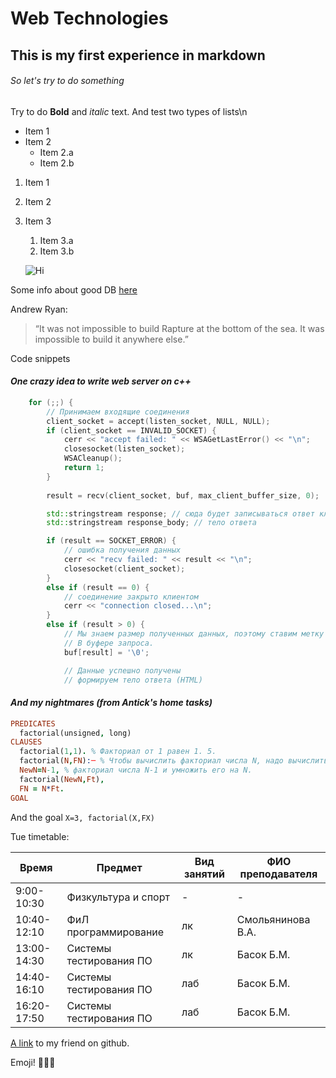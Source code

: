 # Web Technologies #
## This is my first experience in markdown ##
###### So let's try to do something ######

Try to do **Bold** and *italic* text.
And test two types of lists\n
* Item 1
* Item 2
  * Item 2.a
  * Item 2.b
  
1. Item 1
1. Item 2
1. Item 3
   1. Item 3.a
   1. Item 3.b


   ![Hi](https://vignette.wikia.nocookie.net/life-is-strange/images/1/1a/Fc%2C550x550%2Cwhite.jpg/revision/latest?cb=20170413133044&path-prefix=ru)

Some info about good DB 
[here](https://habrahabr.ru/post/254773/)

Andrew Ryan:

> “It was not impossible to build Rapture at the bottom of the sea. 
> It was impossible to build it anywhere else.” 

Code snippets
#### *One crazy idea to write web server on c++* ####
```c++
	for (;;) {
		// Принимаем входящие соединения
		client_socket = accept(listen_socket, NULL, NULL);
		if (client_socket == INVALID_SOCKET) {
			cerr << "accept failed: " << WSAGetLastError() << "\n";
			closesocket(listen_socket);
			WSACleanup();
			return 1;
		}
		
		result = recv(client_socket, buf, max_client_buffer_size, 0);

		std::stringstream response; // сюда будет записываться ответ клиенту
		std::stringstream response_body; // тело ответа

		if (result == SOCKET_ERROR) {
			// ошибка получения данных
			cerr << "recv failed: " << result << "\n";
			closesocket(client_socket);
		}
		else if (result == 0) {
			// соединение закрыто клиентом
			cerr << "connection closed...\n";
		}
		else if (result > 0) {
			// Мы знаем размер полученных данных, поэтому ставим метку конца строки
			// В буфере запроса.
			buf[result] = '\0';

			// Данные успешно получены
			// формируем тело ответа (HTML)
```
#### *And my nightmares (from Antick's home tasks)* ####
```prolog
PREDICATES
  factorial(unsigned, long)
CLAUSES
  factorial(1,1). % Факториал от 1 равен 1. 5.
  factorial(N,FN):─ % Чтобы вычислить факториал числа N, надо вычислить   
  NewN=N-1, % факториал числа N-1 и умножить его на N. 
  factorial(NewN,Ft), 
  FN = N*Ft. 
GOAL   
``` 
And the goal
`X=3, factorial(X,FX) `

Tue timetable:


Время|Предмет|Вид занятий|ФИО преподавателя 
-----|-------|-----------|-----------------
9:00-10:30|Физкультура и спорт| - | - 
10:40-12:10|ФиЛ программирование|лк|Смольянинова В.А.
13:00-14:30|Системы тестирования ПО|лк|Басок Б.М.
14:40-16:10|Системы тестирования ПО|лаб|Басок Б.М.
16:20-17:50|Системы тестирования ПО|лаб|Басок Б.М.

[A link](https://github.com/zobninatn) to my friend on github.

Emoji!
:pig2::dash::dash:
